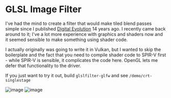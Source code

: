 # GLSL Image Filter
I've had the mind to create a filter that would make tiled blend passes simple since I published [Digital Evolution](https://www.deviantart.com/lapinlunaire/art/Digital-Evolution-106171666) 14 years ago. I recently came back around to it; I've a lot more experience with graphics and shaders now and it seemed sensible to make something using shader code.

I actually originally was going to write it in Vulkan, but I wanted to skip the boilerplate and the fact that you need to compile shader code to SPIR-V first - while SPIR-V is sensible, it complicates the code here. OpenGL lets me defer that functionality to the driver.

If you just want to try it out, build `glslfilter-glfw` and see `/demo/crt-singlestage`

![image](https://user-images.githubusercontent.com/3700215/169224259-a806162e-2440-4c29-9f52-f228f120da51.png)
![image](https://user-images.githubusercontent.com/3700215/157331400-5d08c086-cd34-42a4-ab1e-82cd7f5e77c2.png)
